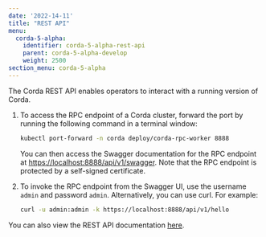 ```yaml
---
date: '2022-14-11'
title: "REST API"
menu:
  corda-5-alpha:
    identifier: corda-5-alpha-rest-api
    parent: corda-5-alpha-develop
    weight: 2500
section_menu: corda-5-alpha
---
```

The Corda REST API enables operators to interact with a running version of Corda.
1. To access the RPC endpoint of a Corda cluster, forward the port by running the following command in a terminal window:

   ```sh
   kubectl port-forward -n corda deploy/corda-rpc-worker 8888
   ```

   You can then access the Swagger documentation for the RPC endpoint at [https://localhost:8888/api/v1/swagger](https://localhost:8888/api/v1/swagger).
Note that the RPC endpoint is protected by a self-signed certificate.

2. To invoke the RPC endpoint from the Swagger UI, use the username `admin` and password `admin`. Alternatively, you can use curl. For example:

   ```sh
   curl -u admin:admin -k https://localhost:8888/api/v1/hello
   ```

You can also view the REST API documentation [here](C5_OpenAPI.html).
